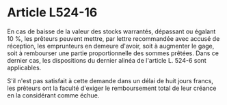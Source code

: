 # Article L524-16

En cas de baisse de la valeur des stocks warrantés, dépassant ou égalant 10 %, les prêteurs peuvent mettre, par lettre recommandée avec accusé de réception, les emprunteurs en demeure d'avoir, soit à augmenter le gage, soit à rembourser une partie proportionnelle des sommes prêtées. Dans ce dernier cas, les dispositions du dernier alinéa de l'article L. 524-6 sont applicables.

S'il n'est pas satisfait à cette demande dans un délai de huit jours francs, les prêteurs ont la faculté d'exiger le remboursement total de leur créance en la considérant comme échue.
